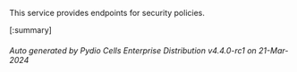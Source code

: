 






This service provides endpoints for security policies.

[:summary]

###### Auto generated by Pydio Cells Enterprise Distribution v4.4.0-rc1 on 21-Mar-2024
